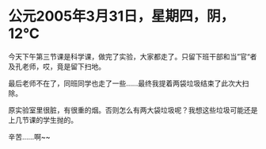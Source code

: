 # 公元2005年3月31日，星期四，阴，12℃
今天下午第三节课是科学课，做完了实验，大家都走了。只留下班干部和当”官“者及孔老师，哎，竟是留下扫地。

最后老师不在了，同班同学也走了一些……最终我提着两袋垃圾结束了此次大扫除。

原实验室里很脏，有很重的烟。否则怎么有两大袋垃圾呢？我想这些垃圾可能还是上几节课的学生抛的。

辛苦……啊~~

